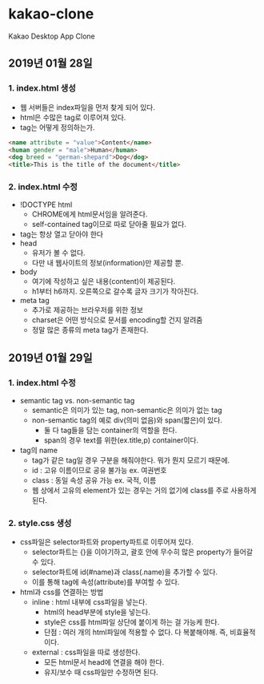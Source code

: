 # kakao-clone

Kakao Desktop App Clone

## 2019년 01월 28일

### 1. index.html 생성

- 웹 서버들은 index파일을 먼저 찾게 되어 있다.
- html은 수많은 tag로 이루어져 있다.
- tag는 어떻게 정의하는가.
```html
<name attribute = "value">Content</name>
<human gender = "male">Human</human>
<dog breed = "german-shepard">Dog</dog>
<title>This is the title of the document</title>
```

### 2. index.html 수정

- !DOCTYPE html
    - CHROME에게 html문서임을 알려준다.
    - self-contained tag이므로 따로 닫아줄 필요가 없다.
- tag는 항상 열고 닫아야 한다
- head
    - 유저가 볼 수 없다.
    - 다만 내 웹사이트의 정보(information)만 제공할 뿐.
- body
    - 여기에 작성하고 싶은 내용(content)이 제공된다.
    - h1부터 h6까지. 오른쪽으로 갈수록 글자 크기가 작아진다.
- meta tag
  - 추가로 제공하는 브라우저를 위한 정보
  - charset은 어떤 방식으로 문서를 encoding할 건지 알려줌
  - 정말 많은 종류의 meta tag가 존재한다.

## 2019년 01월 29일

### 1. index.html 수정
- semantic tag vs. non-semantic tag
    - semantic은 의미가 있는 tag, non-semantic은 의미가 없는 tag
    - non-semantic tag의 예로 div(의미 없음)와 span(짧은)이 있다.
        - 둘 다 tag들을 담는 container의 역할을 한다.
        - span의 경우 text를 위한(ex.title,p) container이다.
- tag의 name
    - tag가 같은 tag일 경우 구분을 해줘야한다. 뭐가 뭔지 모르기 때문에.
    - id : 고유 이름이므로 공유 불가능  ex. 여권번호
    - class : 동일 속성 공유 가능   ex. 국적, 이름
    - 웹 상에서 고유의 element가 있는 경우는 거의 없기에 class를 주로 사용하게 된다.

### 2. style.css 생성
- css파일은 selector파트와 property파트로 이루어져 있다.
    - selector파트는 {}을 이야기하고, 괄호 안에 무수히 많은 property가 들어갈 수 있다.
    - selector파트에 id(#name)과 class(.name)을 추가할 수 있다.
    - 이를 통해 tag에 속성(attribute)를 부여할 수 있다.
- html과 css를 연결하는 방법
    - inline : html 내부에 css파일을 넣는다.
        - html의 head부분에 style을 넣는다.
        - style은 css를 html파일 상단에 붙이게 하는 걸 가능케 한다.
        - 단점 : 여러 개의 html파일에 적용할 수 없다. 다 복붙해야해. 즉, 비효율적이다.
    - external : css파일을 따로 생성한다.
        - 모든 html문서 head에 연결을 해야 한다.
        - 유지/보수 때 css파일만 수정하면 된다.
